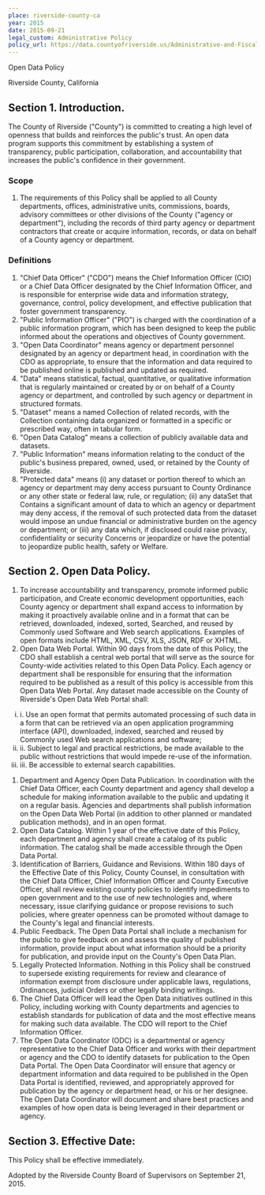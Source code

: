 ```yaml
---
place: riverside-county-ca
year: 2015
date: 2015-09-21
legal_custom: Administrative Policy
policy_url: https://data.countyofriverside.us/Administrative-and-Fiscal-Services/Riverside-County-Open-Data-Policy/hzxb-t3uc
---
```


Open Data Policy

Riverside County, California

## Section 1. Introduction.

The County of Riverside ("County") is committed to creating a high level of openness that builds and reinforces the public's trust. An open data program supports this commitment by establishing a system of transparency, public participation, collaboration, and accountability that increases the public's confidence in their government.

### Scope

1. The requirements of this Policy shall be applied to all County departments, offices, administrative units, commissions, boards, advisory committees or other divisions of the County ("agency or department"), including the records of third party agency or department contractors that create or acquire information, records, or data on behalf of a County agency or department.

### Definitions

1. "Chief Data Officer" ("CDO") means the Chief Information Officer (CIO) or a Chief Data Officer designated by the Chief Information Officer, and is responsible for enterprise wide data and information strategy, governance, control, policy development, and effective publication that foster government transparency.
2. "Public Information Officer" ("PIO") is charged with the coordination of a public information program, which has been designed to keep the public informed about the operations and objectives of County government.
3. "Open Data Coordinator" means agency or department personnel designated by an agency or department head, in coordination with the CDO as appropriate, to ensure that the information and data required to be published online is published and updated as required.
4. "Data" means statistical, factual, quantitative, or qualitative information that is regularly maintained or created by or on behalf of a County agency or department, and controlled by such agency or department in structured formats.
5. "Dataset" means a named Collection of related records, with the Collection containing data organized or formatted in a specific or prescribed way, often in tabular form.
6. "Open Data Catalog" means a collection of publicly available data and datasets.
7. "Public Information" means information relating to the conduct of the public's business prepared, owned, used, or retained by the County of Riverside.
8. "Protected data" means (i) any dataset or portion thereof to which an agency or department may deny access pursuant to County Ordinance or any other state or federal law, rule, or regulation; (ii) any dataSet that Contains a significant amount of data to which an agency or department may deny access, if the removal of such protected data from the dataset would impose an undue financial or administrative burden on the agency or department; or (iii) any data which, if disclosed could raise privacy, confidentiality or security Concerns or jeopardize or have the potential to jeopardize public health, safety or Welfare.

## Section 2. Open Data Policy.

1. To increase accountability and transparency, promote informed public participation, and Create economic development opportunities, each County agency or department shall expand access to information by making it proactively available online and in a format that can be retrieved, downloaded, indexed, sorted, Searched, and reused by Commonly used Software and Web search applications. Examples of open formats include HTML, XML, CSV, XLS, JSON, RDF or XHTML.
2. Open Data Web Portal. Within 90 days from the date of this Policy, the CDO shall establish a central web portal that will serve as the source for County-wide activities related to this Open Data Policy. Each agency or department shall be responsible for ensuring that the information required to be published as a result of this policy is accessible from this Open Data Web Portal. Any dataset made accessible on the County of Riverside's Open Data Web Portal shall:

<ol type="i">
    <li>i. Use an open format that permits automated processing of such data in a form that can be retrieved via an open application programming interface (API), downloaded, indexed, searched and reused by Commonly used Web search applications and software;</li>
    <li>ii. Subject to legal and practical restrictions, be made available to the public without restrictions that would impede re-use of the information.</li>
    <li>iii. Be accessible to external search capabilities.</li>
</ol>

1. Department and Agency Open Data Publication. In coordination with the Chief Data Officer, each County department and agency shall develop a schedule for making information available to the public and updating it on a regular basis. Agencies and departments shall publish information on the Open Data Web Portal (in addition to other planned or mandated publication methods), and in an open format.
2. Open Data Catalog. Within 1 year of the effective date of this Policy, each department and agency shall create a catalog of its public information. The catalog shall be made accessible through the Open Data Portal.
3. Identification of Barriers, Guidance and Revisions. Within 180 days of the Effective Date of this Policy, County Counsel, in consultation with the Chief Data Officer, Chief Information Officer and County Executive Officer, shall review existing county policies to identify impediments to open government and to the use of new technologies and, where necessary, issue clarifying guidance or propose revisions to such policies, where greater openness can be promoted without damage to the County's legal and financial interests.
4. Public Feedback. The Open Data Portal shall include a mechanism for the public to give feedback on and assess the quality of published information, provide input about what information should be a priority for publication, and provide input on the County's Open Data Plan.
5. Legally Protected Information. Nothing in this Policy shall be construed to supersede existing requirements for review and clearance of information exempt from disclosure under applicable laws, regulations, Ordinances, judicial Orders or other legally binding writings.
6. The Chief Data Officer will lead the Open Data initiatives outlined in this Policy, including working with County departments and agencies to establish standards for publication of data and the most effective means for making such data available. The CDO will report to the Chief Information Officer.
7. The Open Data Coordinator (ODC) is a departmental or agency representative to the Chief Data Officer and works with their department or agency and the CDO to identify datasets for publication to the Open Data Portal. The Open Data Coordinator will ensure that agency or department information and data required to be published in the Open Data Portal is identified, reviewed, and appropriately approved for publication by the agency or department head, or his or her designee. The Open Data Coordinator will document and share best practices and examples of how open data is being leveraged in their department or agency.

## Section 3. Effective Date:

This Policy shall be effective immediately.

Adopted by the Riverside County Board of Supervisors on September 21, 2015.
